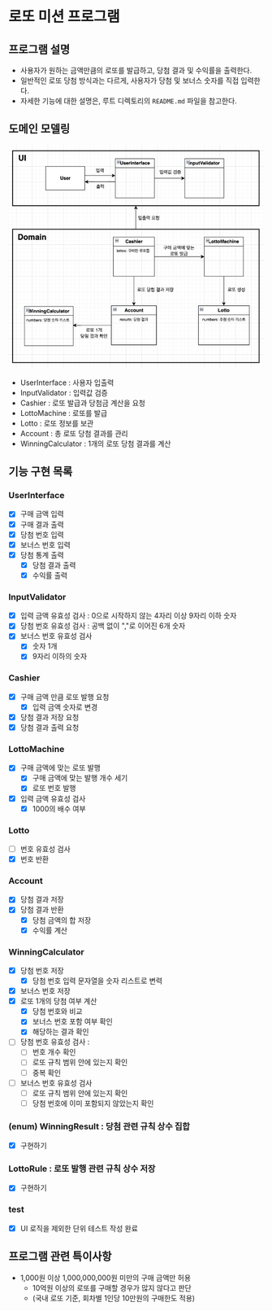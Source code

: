 # 로또 미션 프로그램


## 프로그램 설명
- 사용자가 원하는 금액만큼의 로또를 발급하고, 당첨 결과 및 수익률을 출력한다.
- 일반적인 로또 당첨 방식과는 다르게, 사용자가 당첨 및 보너스 숫자를 직접 입력한다.
- 자세한 기능에 대한 설명은, 루트 디렉토리의 `README.md` 파일을 참고한다.


## 도메인 모델링
![img.png](img.png)
- UserInterface : 사용자 입출력
- InputValidator : 입력값 검증
- Cashier : 로또 발급과 당첨금 계산을 요청
- LottoMachine : 로또를 발급
- Lotto : 로또 정보를 보관
- Account : 총 로또 당첨 결과를 관리
- WinningCalculator : 1개의 로또 당첨 결과를 계산


## 기능 구현 목록
### UserInterface
- [x] 구매 금액 입력
- [x] 구매 결과 출력
- [x] 당첨 번호 입력
- [x] 보너스 번호 입력
- [x] 당첨 통계 출력
  - [x] 당첨 결과 출력
  - [x] 수익률 출력

### InputValidator
- [x] 입력 금액 유효성 검사 : 0으로 시작하지 않는 4자리 이상 9자리 이하 숫자
- [x] 당첨 번호 유효성 검사 : 공백 없이 ","로 이어진 6개 숫자
- [x] 보너스 번호 유효성 검사
  - [x] 숫자 1개
  - [x] 9자리 이하의 숫자

### Cashier
- [x] 구매 금액 만큼 로또 발행 요청
  - [x] 입력 금액 숫자로 변경
- [x] 당첨 결과 저장 요청
- [x] 당첨 결과 출력 요청

### LottoMachine 
- [x] 구매 금액에 맞는 로또 발행
    - [x] 구매 금액에 맞는 발행 개수 세기
    - [x] 로또 번호 발행
- [x] 입력 금액 유효성 검사
  - [x] 1000의 배수 여부

### Lotto
- [ ] 번호 유효성 검사
- [x] 번호 반환

### Account
- [x] 당첨 결과 저장
- [x] 당첨 결과 반환
  - [x] 당첨 금액의 합 저장
  - [x] 수익률 계산

### WinningCalculator
- [x] 당첨 번호 저장
  - [x] 당첨 번호 입력 문자열을 숫자 리스트로 변력
- [x] 보너스 번호 저장
- [x] 로또 1개의 당첨 여부 계산
    - [x] 당첨 번호와 비교
    - [x] 보너스 번호 포함 여부 확인
    - [x] 해당하는 결과 확인
- [ ] 당첨 번호 유효성 검사 :
  - [ ] 번호 개수 확인
  - [ ] 로또 규칙 범위 안에 있는지 확인
  - [ ] 중복 확인
- [ ] 보너스 번호 유효성 검사
  - [ ] 로또 규칙 범위 안에 있는지 확인
  - [ ] 당첨 번호에 이미 포함되지 않았는지 확인

### (enum) WinningResult : 당첨 관련 규칙 상수 집합
- [x] 구현하기

### LottoRule : 로또 발행 관련 규칙 상수 저장
- [x] 구현하기

### test
- [x] UI 로직을 제외한 단위 테스트 작성 완료


## 프로그램 관련 특이사항
- 1,000원 이상 1,000,000,000원 미만의 구매 금액만 허용
  - 10억원 이상의 로또를 구매할 경우가 많지 않다고 판단
  - (국내 로또 기준, 회차별 1인당 10만원의 구매한도 적용)
